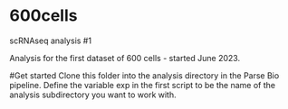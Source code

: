 # 600cells
scRNAseq analysis #1

Analysis for the first dataset of 600 cells - started June 2023.

#Get started
Clone this folder into the analysis directory in the Parse Bio pipeline.
Define the variable exp in the first script to be the name of the analysis subdirectory you want to work with.
